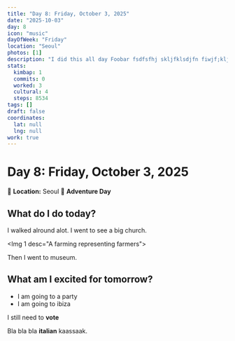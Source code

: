 ```yaml
---
title: "Day 8: Friday, October 3, 2025"
date: "2025-10-03"
day: 8
icon: "music"
dayOfWeek: "Friday"
location: "Seoul"
photos: [1]
description: "I did this all day Foobar fsdfsfhj skljfklsdjfn fiwjf;kljwf kljklsjdf ;lkjwkljwklejf sdfkslkjf klwkfskdl;k f';lwkf;lkl;skd f;lwkf;lsk f;'lwkfl;sk ';lksf;l'skdf l;kfs;l'kfls ';lfwk;lkf kk';lskdf kkk;slkf ';lksfl;'ksdf sd';lfkslf;'dksigldskjg fs;lkfse"
stats:
  kimbap: 1
  commits: 0
  worked: 3
  cultural: 4
  steps: 8534
tags: []
draft: false
coordinates:
  lat: null
  lng: null
work: true
---
```

# Day 8: Friday, October 3, 2025

📍 **Location:** Seoul
🎒 **Adventure Day**

## What do I do today?

I walked alround alot. I went to see a big church. 

<Img 1 desc="A farming representing farmers">

Then I went to museum. 


## What am I excited for tomorrow?

- I am going to a party
- I am going to ibiza

I still need to **vote**

Bla bla bla __italian__ kaassaak.

